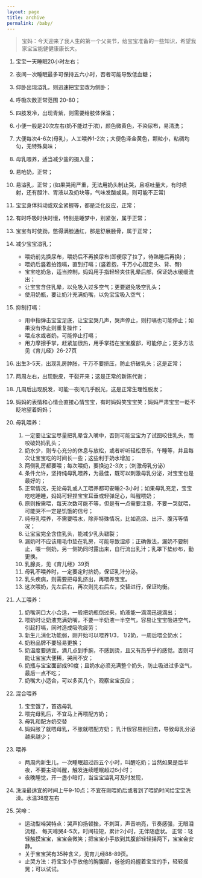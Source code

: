 ```yaml
---
layout: page
title: archive
permalink: /baby/
---
```


> 宝妈：今天迎来了我人生的第一个父亲节，给宝宝准备的一些知识，希望我家宝宝能健健康康长大。

1. 宝宝一天睡眠20小时左右；
2. 夜间一次睡眠最多可保持五六小时，否者可能导致低血糖；
3. 仰卧出现溢乳，则迅速把宝宝改为侧卧；
4. 呼吸次数正常范围 20-80；
5. 四肢发冷，出现青紫，则需要给肢体保温；
6. 小便一般是20次左右(奶不能过于浓)，颜色微黄色，不染尿布，易清洗；
7. 大便每次4-6次(母乳)，人工喂养1-2次；大便色泽金黄色，颗粒小，粘稠均匀，无特殊臭味；
8. 母乳喂养，适当减少盐的摄入量；
9. 易呛奶，正常；
10. 易溢乳，正常；(如果哭闹严重，无法用奶头制止哭，且呕吐量大，有时喷射，还有胆汁、胃液以及奶块等，气味发酸或臭，则可能不正常)
11. 宝宝身体抖动或双全紧握等，都是泛化反应，正常；
12. 有时呼吸时快时慢，特别是睡梦中，别紧张，属于正常；
13. 宝宝有时使劲，憋得满脸通红，那是舒展胫骨，属于正常；
14. 减少宝宝溢乳；
    - 喂奶前先换尿布，喂奶后不再换尿布(即便尿了拉了，待熟睡后再换)；
    - 喂奶后竖着拍饱嗝，直到打嗝；(竖着抱，千万小心固定头、背、臀)
    - 宝宝吃奶急，适当控制，妈妈用手指轻轻夹住乳晕后部，保证奶水缓缓流出；
    - 让宝宝含住乳晕，以免吸入过多空气；更要避免吸空乳头；
    - 使用奶瓶，要让奶汁充满奶嘴，以免宝宝吸入空气；

15. 抑制打嗝：
    - 用中指弹击宝宝足底，让宝宝哭几声，哭声停止，则打嗝也可能停止；如果没有停止则重复操作；
    - 喂点水或者奶，可能停止打嗝；
    - 用力摩擦手掌，赶紧加很热，用手掌捂在宝宝腹部，可能停止；更多方法见《育儿经》26-27页


16. 出生3-5天，出现乳房肿胀，千万不要挤压，防止挤破乳头；这是正常；
17. 两周左右，出现脱皮，干裂开来；这是正常的新陈代谢；
18. 几周后出现脱发，可能一夜间几乎脱光，这是正常生理性脱发；

19. 妈妈的表情和心情会直接心情宝宝，有时妈妈笑宝宝笑；妈妈严肃宝宝一眨不眨地望着妈妈；

20. 母乳喂养：

    1. 一定要让宝宝尽量把乳晕含入嘴中，否则可能宝宝为了试图咬住乳头，而咬破妈妈乳头；
    2. 奶水少，则专心充分的休息与放松，或者听听轻松音乐，午睡等，并且每次让宝宝吃的时间长一些；这些利于奶水增加；
    3. 两侧乳房都要喂；每次喂奶，要换边2-3次；（刺激母乳分泌）
    4. 条件允许，坚持纯母乳喂养，为最佳，既可以刺激母乳分泌，对宝宝也是最好的；
    5. 正常情况，无论母乳或人工喂养都可安睡2-3小时；如果母乳充足，宝宝吃吃睡睡，妈妈可轻捏宝宝耳垂或轻弹足心，叫醒喂奶；
    6. 原则按需喂，每天次数可能不等，但是有一点需要注意，不要一哭就喂，可能哭不一定是饥饿的信号；
    7. 纯母乳喂养，不需要喂水，除非特殊情况，比如高烧、出汗、腹泻等情况；
    8. 让宝宝完全含住乳头，能减少乳头皲裂；
    9. 漏奶时不应该用毛巾垫在乳房，可能导致湿疹；正确做法，漏奶不要制止，喂一侧奶，另一侧奶同时露出来，自行流出乳汁；乳罩下垫纱布，勤更换。
    10. 乳腺炎，见《育儿经》39页
    11. 母乳不喂养时，一定要定时挤奶，保证乳汁分泌。
    12. 乳头疾病，则需要把母乳挤出，再喂养宝宝。
    13. 这次喂奶，先左后右，再次则先右后左，交替进行，保证均衡。

21. 人工喂养：

    1. 奶嘴洞口大小合适，一般把奶瓶倒过来，奶液能一滴滴迅速滴出；
    2. 喂奶时让奶液充满奶嘴，不要一半奶液一半空气，容易让宝宝吸进空气，引起打嗝，同时造成吸吮疲劳；
    3. 新生儿消化功能弱，刚开始可以喂养1/3， 1/2奶，一周后喂全奶水；
    4. 奶粉品牌不要轻易更换；
    5. 奶温度要适宜，滴几点到手腕，不感到烫，且又有热乎乎的感觉。否则可能让宝宝大便稀，哭闹不安；
    6. 奶瓶与宝宝面部成90度；且奶水必须充满整个奶头，防止吸进过多空气，最后一点不吃；
    7. 奶嘴大小适合，可以多买几个，观察宝宝反应；


22. 混合喂养

    1. 宝宝饿了，首选母乳
    2. 喂完母乳后，不宜马上再喂配方奶；
    3. 母乳和配方奶交替
    4. 妈妈胀了就喂母乳，不胀就喂配方奶； 乳汁很容易别回去，导致母乳分泌越来越少；

23. 喂养
    - 两周内新生儿，一次睡眠超过四五个小时，叫醒吃奶；当然如果是后半夜，不要主动叫醒，触发连续睡眠超过6小时；
    - 夜晚睡觉，开一盏小暗灯，当宝宝溢乳可及时发现，

24. 洗澡最适宜的时间上午9-10点；不宜在刚喂奶后或者到了喂奶时间给宝宝洗澡。水温38度左右

25. 哭啼：
    - 运动型啼哭特点：哭声抑扬顿挫，不刺耳，声音响亮，节奏感强，无眼泪流程、
    每天啼哭4-5次，时间较短，累计2小时，无伴随症状。
    正常：轻轻触摸宝宝，宝宝会微笑；把宝宝小手放到其腹部轻轻摇两下，宝宝会安静。
    - 关于宝宝哭有35种含义，见育儿经88-89页。
    - 止哭方法：将宝宝小手放他的胸腹部，爸爸妈妈握着宝宝的手，轻轻摇晃；可以试试。
